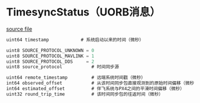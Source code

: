# TimesyncStatus（UORB消息）


[source file](https://github.com/PX4/PX4-Autopilot/blob/main/msg/TimesyncStatus.msg)

```c
uint64 timestamp			# 系统启动以来的时间（微秒）

uint8 SOURCE_PROTOCOL_UNKNOWN = 0
uint8 SOURCE_PROTOCOL_MAVLINK = 1
uint8 SOURCE_PROTOCOL_DDS     = 2
uint8 source_protocol			# 时间同步源

uint64 remote_timestamp			# 远端系统时间戳（微秒）
int64 observed_offset			# 从该时间同步包直接观测到的原始时间偏移（微秒）
int64 estimated_offset			# 伴飞系统与PX4之间的平滑时间偏移（微秒）
uint32 round_trip_time			# 该时间同步包的往返时间（微秒）

```